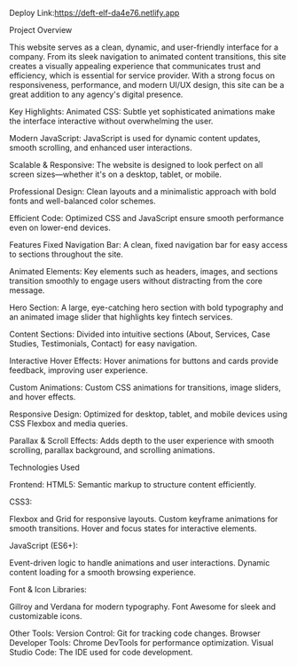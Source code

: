 Deploy Link:https://deft-elf-da4e76.netlify.app

Project Overview

This website serves as a clean, dynamic, and user-friendly interface for a company. From its sleek navigation to animated content transitions, this site creates a visually appealing experience that communicates trust and efficiency, which is essential for service provider. With a strong focus on responsiveness, performance, and modern UI/UX design, this site can be a great addition to any agency's digital presence.

Key Highlights:
Animated CSS: Subtle yet sophisticated animations make the interface interactive without overwhelming the user.

Modern JavaScript: JavaScript is used for dynamic content updates, smooth scrolling, and enhanced user interactions.

Scalable & Responsive: The website is designed to look perfect on all screen sizes—whether it's on a desktop, tablet, or mobile.

Professional Design: Clean layouts and a minimalistic approach with bold fonts and well-balanced color schemes.

Efficient Code: Optimized CSS and JavaScript ensure smooth performance even on lower-end devices.

Features
Fixed Navigation Bar: A clean, fixed navigation bar for easy access to sections throughout the site.

Animated Elements: Key elements such as headers, images, and sections transition smoothly to engage users without distracting from the core message.

Hero Section: A large, eye-catching hero section with bold typography and an animated image slider that highlights key fintech services.

Content Sections: Divided into intuitive sections (About, Services, Case Studies, Testimonials, Contact) for easy navigation.

Interactive Hover Effects: Hover animations for buttons and cards provide feedback, improving user experience.

Custom Animations: Custom CSS animations for transitions, image sliders, and hover effects.

Responsive Design: Optimized for desktop, tablet, and mobile devices using CSS Flexbox and media queries.

Parallax & Scroll Effects: Adds depth to the user experience with smooth scrolling, parallax background, and scrolling animations.

Technologies Used

Frontend:
HTML5: Semantic markup to structure content efficiently.

CSS3:

Flexbox and Grid for responsive layouts.
Custom keyframe animations for smooth transitions.
Hover and focus states for interactive elements.

JavaScript (ES6+):

Event-driven logic to handle animations and user interactions.
Dynamic content loading for a smooth browsing experience.

Font & Icon Libraries:

Gillroy and Verdana for modern typography.
Font Awesome for sleek and customizable icons.

Other Tools:
Version Control: Git for tracking code changes.
Browser Developer Tools: Chrome DevTools for performance optimization.
Visual Studio Code: The IDE used for code development.
